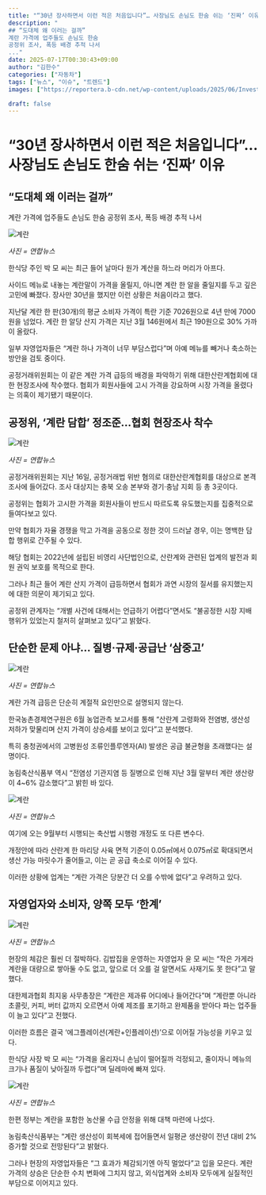 ```yaml
---
title: "“30년 장사하면서 이런 적은 처음입니다”… 사장님도 손님도 한숨 쉬는 ‘진짜’ 이유"
description: "
## “도대체 왜 이러는 걸까”
계란 가격에 업주들도 손님도 한숨
공정위 조사, 폭등 배경 추적 나서
..."
date: 2025-07-17T00:30:43+09:00
author: "김한수"
categories: ["자동차"]
tags: ["뉴스", "이슈", "트렌드"]
images: ["https://reportera.b-cdn.net/wp-content/uploads/2025/06/Investigating-the-Reasons-for-the-Rise-in-Egg-Prices-1024x576.jpg"]

draft: false
---
```


# “30년 장사하면서 이런 적은 처음입니다”… 사장님도 손님도 한숨 쉬는 ‘진짜’ 이유


## “도대체 왜 이러는 걸까”
계란 가격에 업주들도 손님도 한숨
공정위 조사, 폭등 배경 추적 나서


![계란](https://reportera.b-cdn.net/wp-content/uploads/2025/06/Investigating-the-Reasons-for-the-Rise-in-Egg-Prices-1024x576.jpg)

*사진 = 연합뉴스*

한식당 주인 박 모 씨는 최근 들어 날마다 원가 계산을 하느라 머리가 아프다.

사이드 메뉴로 내놓는 계란말이 가격을 올릴지, 아니면 계란 한 알을 줄일지를 두고 깊은 고민에 빠졌다. 장사만 30년을 했지만 이런 상황은 처음이라고 했다.

지난달 계란 한 판(30개)의 평균 소비자 가격이 특란 기준 7026원으로 4년 만에 7000원을 넘었다. 계란 한 알당 산지 가격은 지난 3월 146원에서 최근 190원으로 30% 가까이 올랐다.

일부 자영업자들은 “계란 하나 가격이 너무 부담스럽다”며 아예 메뉴를 빼거나 축소하는 방안을 검토 중이다.

공정거래위원회는 이 같은 계란 가격 급등의 배경을 파악하기 위해 대한산란계협회에 대한 현장조사에 착수했다. 협회가 회원사들에 고시 가격을 강요하며 시장 가격을 올렸다는 의혹이 제기됐기 때문이다.


## 공정위, ‘계란 담합’ 정조준…협회 현장조사 착수


![계란](https://reportera.b-cdn.net/wp-content/uploads/2025/06/공정거래위원회-2-1024x576.jpg)

*사진 = 연합뉴스*

공정거래위원회는 지난 16일, 공정거래법 위반 혐의로 대한산란계협회를 대상으로 본격 조사에 들어갔다. 조사 대상지는 충북 오송 본부와 경기·충남 지회 등 총 3곳이다.

공정위는 협회가 고시한 가격을 회원사들이 반드시 따르도록 유도했는지를 집중적으로 들여다보고 있다.

만약 협회가 자율 경쟁을 막고 가격을 공동으로 정한 것이 드러날 경우, 이는 명백한 담합 행위로 간주될 수 있다.

해당 협회는 2022년에 설립된 비영리 사단법인으로, 산란계와 관련된 업계의 발전과 회원 권익 보호를 목적으로 한다.

그러나 최근 들어 계란 산지 가격이 급등하면서 협회가 과연 시장의 질서를 유지했는지에 대한 의문이 제기되고 있다.

공정위 관계자는 “개별 사건에 대해서는 언급하기 어렵다”면서도 “불공정한 시장 지배 행위가 있었는지 철저히 살펴보고 있다”고 밝혔다.


## 단순한 문제 아냐… 질병·규제·공급난 ‘삼중고’


![계란](https://reportera.b-cdn.net/wp-content/uploads/2025/06/계란-1-1024x682.jpg)

*사진 = 연합뉴스*

계란 가격 급등은 단순히 계절적 요인만으로 설명되지 않는다.

한국농촌경제연구원은 6월 농업관측 보고서를 통해 “산란계 고령화와 전염병, 생산성 저하가 맞물리며 산지 가격이 상승세를 보이고 있다”고 분석했다.

특히 충청권에서의 고병원성 조류인플루엔자(AI) 발생은 공급 불균형을 초래했다는 설명이다.

농림축산식품부 역시 “전염성 기관지염 등 질병으로 인해 지난 3월 말부터 계란 생산량이 4~6% 감소했다”고 밝힌 바 있다.

![계란](https://reportera.b-cdn.net/wp-content/uploads/2025/06/계란-2-1024x683.jpg)

*사진 = 연합뉴스*

여기에 오는 9월부터 시행되는 축산법 시행령 개정도 또 다른 변수다.

개정안에 따라 산란계 한 마리당 사육 면적 기준이 0.05㎡에서 0.075㎡로 확대되면서 생산 가능 마릿수가 줄어들고, 이는 곧 공급 축소로 이어질 수 있다.

이러한 상황에 업계는 “계란 가격은 당분간 더 오를 수밖에 없다”고 우려하고 있다.


## 자영업자와 소비자, 양쪽 모두 ‘한계’


![계란](https://reportera.b-cdn.net/wp-content/uploads/2025/06/김밥-1024x576.jpg)

*사진 = 연합뉴스*

현장의 체감은 훨씬 더 절박하다. 김밥집을 운영하는 자영업자 윤 모 씨는 “작은 가게라 계란을 대량으로 쌓아둘 수도 없고, 앞으로 더 오를 걸 알면서도 사재기도 못 한다”고 말했다.

대한제과협회 최지웅 사무총장은 “계란은 제과류 어디에나 들어간다”며 “계란뿐 아니라 초콜릿, 커피, 버터 값까지 오르면서 아예 제조를 포기하고 완제품을 받아다 파는 업주들이 늘고 있다”고 전했다.

이러한 흐름은 결국 ‘에그플레이션(계란+인플레이션)’으로 이어질 가능성을 키우고 있다.

한식당 사장 박 모 씨는 “가격을 올리자니 손님이 떨어질까 걱정되고, 줄이자니 메뉴의 크기나 품질이 낮아질까 두렵다”며 딜레마에 빠져 있다.

![계란](https://reportera.b-cdn.net/wp-content/uploads/2025/06/농림축산식품부-1024x682.jpg)

*사진 = 연합뉴스*

한편 정부는 계란을 포함한 농산물 수급 안정을 위해 대책 마련에 나섰다.

농림축산식품부는 “계란 생산성이 회복세에 접어들면서 일평균 생산량이 전년 대비 2% 증가할 것으로 전망된다”고 밝혔다.

그러나 현장의 자영업자들은 “그 효과가 체감되기엔 아직 멀었다”고 입을 모은다. 계란 가격의 상승은 단순한 수치 변화에 그치지 않고, 외식업계와 소비자 모두에게 실질적인 부담으로 이어지고 있다.
